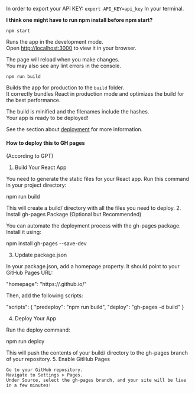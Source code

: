 In order to export your API KEY:
`export API_KEY=api_key`
In your terminal.

**I think one might have to run npm install before npm start?**

`npm start`

Runs the app in the development mode.\
Open [http://localhost:3000](http://localhost:3000) to view it in your browser.

The page will reload when you make changes.\
You may also see any lint errors in the console.

`npm run build`

Builds the app for production to the `build` folder.\
It correctly bundles React in production mode and optimizes the build for the best performance.

The build is minified and the filenames include the hashes.\
Your app is ready to be deployed!

See the section about [deployment](https://facebook.github.io/create-react-app/docs/deployment) for more information.

#### How to deploy this to GH pages
(According to GPT)

1. Build Your React App

You need to generate the static files for your React app. Run this command in your project directory:

npm run build

This will create a build/ directory with all the files you need to deploy.
2. Install gh-pages Package (Optional but Recommended)

You can automate the deployment process with the gh-pages package. Install it using:

npm install gh-pages --save-dev

3. Update package.json

In your package.json, add a homepage property. It should point to your GitHub Pages URL:

"homepage": "https://<username>.github.io/<repository-name>"

Then, add the following scripts:

"scripts": {
  "predeploy": "npm run build",
  "deploy": "gh-pages -d build"
}

4. Deploy Your App

Run the deploy command:

npm run deploy

This will push the contents of your build/ directory to the gh-pages branch of your repository.
5. Enable GitHub Pages

    Go to your GitHub repository.
    Navigate to Settings > Pages.
    Under Source, select the gh-pages branch, and your site will be live in a few minutes!
